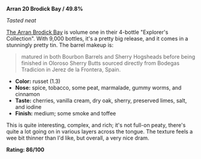**Arran 20 Brodick Bay / 49.8%**

*Tasted neat*

[The Arran Brodick Bay](https://www.whiskybase.com/whiskies/whisky/114296/arran-brodick-bay) is volume one in their 4-bottle "Explorer's Collection".  With 9,000 bottles, it's a pretty big release, and it comes in a stunningly pretty tin.  The barrel makeup is:

> matured in both Bourbon Barrels and Sherry Hogsheads before being finished in Oloroso Sherry Butts sourced directly from Bodegas Tradicion in Jerez de la Frontera, Spain.

* **Color:** russet (1.3)
* **Nose:** spice, tobacco, some peat, marmalade, gummy worms, and cinnamon
* **Taste:** cherries, vanilla cream, dry oak, sherry, preserved limes, salt, and iodine
* **Finish:** medium; some smoke and toffee

This is quite interesting, complex, and rich; it's not full-on peaty, there's quite a lot going on in various layers across the tongue.  The texture feels a wee bit thinner than I'd like, but overall, a very nice dram.

**Rating: 86/100**